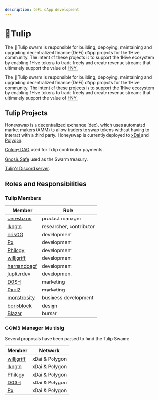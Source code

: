 ```yaml
---
description: DeFi dApp development
---
```


# 🌷Tulip

The 🌷 Tulip swarm is responsible for building, deploying, maintaining and upgrading decentralized finance (DeFi) dApp projects for the 1Hive community. The intent of these projects is to support the 1Hive ecosystem by enabling 1Hive tokens to trade freely and create revenue streams that ultimately support the value of [HNY.](../../../projects/honey/)

The 🌷 Tulip swarm is responsible for building, deploying, maintaining and upgrading decentralized finance (DeFi) dApp projects for the 1Hive community. The intent of these projects is to support the 1Hive ecosystem by enabling 1Hive tokens to trade freely and create revenue streams that ultimately support the value of [HNY.](../../../projects/honey/)

## Tulip Projects

[Honeyswap ](https://honeyswap.org)is a decentralized exchange (dex), which uses automated market makers (AMM) to allow traders to swap tokens without having to interact with a third party. Honeyswap is currently deployed to [xDai ](../../../projects/honeycomb/honeyswap-on-xdai-1.md)and [Polygon](../../../projects/honeycomb/honeyswap-on-polygon.md). 

[Colony DAO](https://xdai.colony.io/colony/tulip) used for Tulip contributor payments.

[Gnosis Safe](https://xdai.gnosis-safe.io/app/#/safes/0xD5a0d695589Fa9dEC023638b8dD24D71f051C63C/balances) used as the Swarm treasury.

[Tulip's Discord server](https://discord.gg/qsrGE9NQzc).

## Roles and Responsibilities

### Tulip Members

| Member                                                       | Role                    |
| ------------------------------------------------------------ | ----------------------- |
| [ceresbzns](https://github.com/ceresbzns/)                   | product manager         |
| [lkngtn](https://github.com/lkngtn)                          | researcher, contributor |
| [crisOG](https://github.com/crisog)                          | development             |
| [Px](https://github.com/pxbee)                               | development             |
| [Philogy](https://github.com/mrclottom)                      | development             |
| [willjgriff](https://github.com/willjgriff)                  | development             |
| [hernandoagf](https://forum.1hive.org/u/hernandoagf/summary) | development             |
| jupiterdev                                                   | development             |
| [D0$H](https://forum.1hive.org/u/d0sh/summary)               | marketing               |
| [Paul2](https://forum.1hive.org/u/paul/summary)              | marketing               |
| [monstrosity](https://forum.1hive.org/u/monstrosity/summary) | business development    |
| [borisblock](https://forum.1hive.org/u/borisblock/summary)   | design                  |
| [Blazar](https://forum.1hive.org/u/blazar/summary)           | bursar                  |

### COMB Manager Multisig

Several proposals have been passed to fund the Tulip Swarm:

| Member                                         | Network        |
| ---------------------------------------------- | -------------- |
| [willjgriff](https://github.com/willjgriff)    | xDai & Polygon |
| [lkngtn](https://github.com/lkngtn)            | xDai & Polygon |
| [Philogy](https://github.com/mrclottom)        | xDai & Polygon |
| [D0$H](https://forum.1hive.org/u/d0sh/summary) | xDai & Polygon |
| [Px](https://github.com/pxbee)                 | xDai & Polygon |

###

